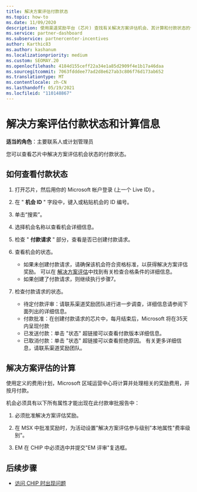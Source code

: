 ```yaml
---
title: 解决方案评估付款状态
ms.topic: how-to
ms.date: 11/09/2020
description: 使用渠道奖励平台 (芯片) 查找有关解决方案评估机会、其计算和付款状态的信息。
ms.service: partner-dashboard
ms.subservice: partnercenter-incentives
author: Karthic83
ms.author: kashanum
ms.localizationpriority: medium
ms.custom: SEOMAY.20
ms.openlocfilehash: 4184d155ceff22a34e1a85d2909f4e1b17a46daa
ms.sourcegitcommit: 7063fdddee77ad2d8e627ab3c806f76d173ab652
ms.translationtype: MT
ms.contentlocale: zh-CN
ms.lasthandoff: 05/19/2021
ms.locfileid: "110148867"
---
```

# <a name="solution-assessment-payment-status-and-calculation-info"></a>解决方案评估付款状态和计算信息

**适当的角色**：主要联系人或计划管理员

您可以查看芯片中解决方案评估机会状态的付款状态。

## <a name="how-to-review-your-payment-status"></a>如何查看付款状态

1. 打开芯片，然后用你的 Microsoft 帐户登录 (上一个 Live ID) 。
2. 在 " **机会 ID** " 字段中，键入或粘贴机会的 ID 编号。
3. 单击“搜索”。 
4. 选择机会名称以查看机会详细信息。
5. 检查 " **付款请求** " 部分，查看是否已创建付款请求。
6. 查看机会的状态。

    - 如果未创建付款请求，请确保该机会符合资格标准，以获得解决方案评估奖励。 可以在 [解决方案评估](chip-solution-assessment.md)中找到有关检查合格条件的详细信息。
    - 如果创建了付款请求，则继续执行步骤7。
7. 检查付款请求的状态。

    - 待定付款评审：请联系渠道奖励团队进行进一步调查，详细信息请参阅下面列出的详细信息。
    - 付款批准：在创建付款请求的芯片中，每月结束后，Microsoft 将在35天内呈现付款
    -  已发送付款：单击 "状态" 超链接可以查看付款版本详细信息。
    - 已取消付款：单击 "状态" 超链接可以查看拒绝原因。 有关更多详细信息，请联系渠道奖励团队。

## <a name="calculations-for-solutions-assessment"></a>解决方案评估的计算

使用定义的费用计划，Microsoft 区域运营中心将计算并处理相关的奖励费用，并按月付款。

机会必须具有以下所有属性才能出现在此付款审批报告中：

1. 必须批准解决方案评估奖励。

1. 在 MSX 中批准奖励时，为活动设置"解决方案评估参与级别"本地属性"费率级别"。
 
1. EM 在 CHIP 中必须选中并提交"EM 评审"复选框。

## <a name="next-steps"></a>后续步骤

- [访问 CHIP 时出现问题](chip-access-trouble.md) 
